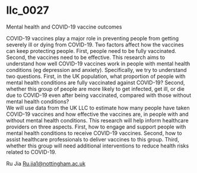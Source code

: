 # llc_0027
Mental health and COVID-19 vaccine outcomes

COVID-19 vaccines play a major role in preventing people from getting severely ill or dying from COVID-19. Two factors affect how the vaccines can keep protecting people. First, people need to be fully vaccinated. Second, the vaccines need to be effective. This research aims to understand how well COVID-19 vaccines work in people with mental health conditions (eg depression and anxiety). Specifically, we try to understand two questions. First, in the UK population, what proportion of people with mental health conditions are fully vaccinated against COVID-19? Second, whether this group of people are more likely to get infected, get ill, or die due to COVID-19 even after being vaccinated, compared with those without mental health conditions?   
We will use data from the UK LLC to estimate how many people have taken COVID-19 vaccines and how effective the vaccines are, in people with and without mental health conditions. 
This research will help inform healthcare providers on three aspects. First, how to engage and support people with mental health conditions to receive COVID-19 vaccines. Second, how to assist healthcare professionals to deliver vaccines to this group. Third, whether this group will need additional interventions to reduce health risks related to COVID-19.

Ru Jia Ru.jia1@nottingham.ac.uk 

